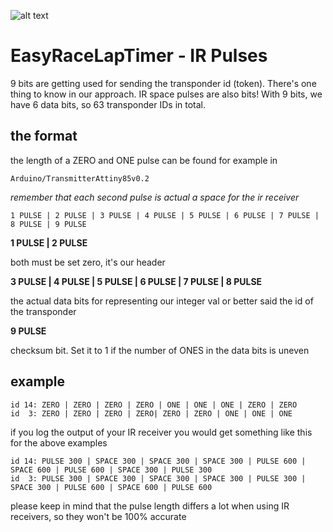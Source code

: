 ![alt text](http://www.airbirds.de/wp-content/uploads/2015/11/logo_big.png "EasyRaceLapTimer")

# EasyRaceLapTimer - IR Pulses

9 bits are getting used for sending the transponder id (token). There's one thing to know in our approach. IR space pulses are also bits!
With 9 bits, we have 6 data bits, so 63 transponder IDs in total.

## the format

the length of a ZERO and ONE pulse can be found for example in


    Arduino/TransmitterAttiny85v0.2

*remember that each second pulse is actual a space for the ir receiver*

    1 PULSE | 2 PULSE | 3 PULSE | 4 PULSE | 5 PULSE | 6 PULSE | 7 PULSE | 8 PULSE | 9 PULSE

**1 PULSE | 2 PULSE**

  both must be set zero, it's our header

**3 PULSE | 4 PULSE | 5 PULSE | 6 PULSE | 7 PULSE | 8 PULSE**

  the actual data bits for representing our integer val or better said the id of the transponder

**9 PULSE**

  checksum bit. Set it to 1 if the number of ONES in the data bits is uneven


## example

    id 14: ZERO | ZERO | ZERO | ZERO | ONE | ONE | ONE | ZERO | ZERO
    id  3: ZERO | ZERO | ZERO | ZERO| ZERO | ZERO | ONE | ONE | ONE


if you log the output of your IR receiver you would get something like this for the above examples

    id 14: PULSE 300 | SPACE 300 | SPACE 300 | SPACE 300 | PULSE 600 | SPACE 600 | PULSE 600 | SPACE 300 | PULSE 300
    id  3: PULSE 300 | SPACE 300 | SPACE 300 | SPACE 300 | PULSE 300 | SPACE 300 | PULSE 600 | SPACE 600 | PULSE 600

please keep in mind that the pulse length differs a lot when using IR receivers, so they won't be 100% accurate

